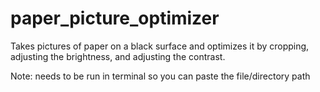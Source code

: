 # paper_picture_optimizer
Takes pictures of paper on a black surface and optimizes it by cropping, adjusting the brightness, and adjusting the contrast.

Note: needs to be run in terminal so you can paste the file/directory path
